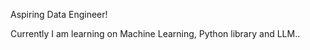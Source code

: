 Aspiring Data Engineer!

Currently I am learning on Machine Learning, Python library and LLM..


<!---
Anujakhatri/Anujakhatri is a ✨ special ✨ repository because its `README.md` (this file) appears on your GitHub profile.
You can click the Preview link to take a look at your changes.
--->
